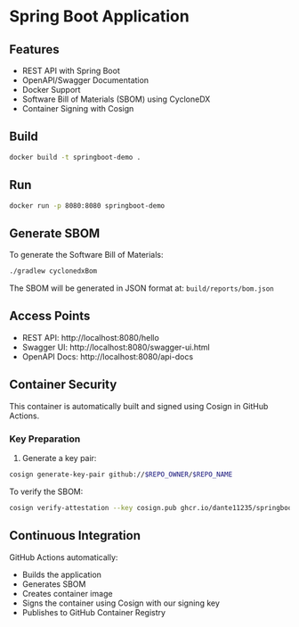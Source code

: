 # Spring Boot Application

## Features
- REST API with Spring Boot
- OpenAPI/Swagger Documentation
- Docker Support
- Software Bill of Materials (SBOM) using CycloneDX
- Container Signing with Cosign

## Build

```bash
docker build -t springboot-demo .
```

## Run

```bash
docker run -p 8080:8080 springboot-demo
```

## Generate SBOM
To generate the Software Bill of Materials:

```bash
./gradlew cyclonedxBom
```

The SBOM will be generated in JSON format at: `build/reports/bom.json`

## Access Points
- REST API: http://localhost:8080/hello
- Swagger UI: http://localhost:8080/swagger-ui.html
- OpenAPI Docs: http://localhost:8080/api-docs

## Container Security
This container is automatically built and signed using Cosign in GitHub Actions. 

### Key Preparation
1. Generate a key pair:
```bash
cosign generate-key-pair github://$REPO_OWNER/$REPO_NAME
```

To verify the SBOM:
```bash
cosign verify-attestation --key cosign.pub ghcr.io/dante11235/springboot-sign-sobm:main
```

## Continuous Integration
GitHub Actions automatically:
- Builds the application
- Generates SBOM
- Creates container image
- Signs the container using Cosign with our signing key
- Publishes to GitHub Container Registry